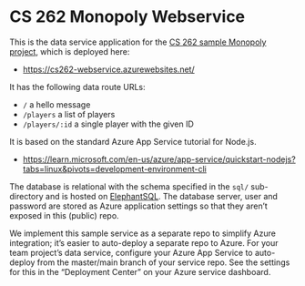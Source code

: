 # CS 262 Monopoly Webservice

This is the data service application for the 
[CS 262 sample Monopoly project](https://github.com/calvin-cs262-organization/monopoly-project),
 which is deployed here:
          
- <https://cs262-webservice.azurewebsites.net/>

It has the following data route URLs:
- `/` a hello message
- `/players` a list of players
- `/players/:id` a single player with the given ID

It is based on the standard Azure App Service tutorial for Node.js.

- <https://learn.microsoft.com/en-us/azure/app-service/quickstart-nodejs?tabs=linux&pivots=development-environment-cli>  

The database is relational with the schema specified in the `sql/` sub-directory
and is hosted on [ElephantSQL](https://www.elephantsql.com/). The database server,
user and password are stored as Azure application settings so that they aren&rsquo;t 
exposed in this (public) repo.

We implement this sample service as a separate repo to simplify Azure integration;
it&rsquo;s easier to auto-deploy a separate repo to Azure. For your team project&rsquo;s 
data service, configure your Azure App Service to auto-deploy from the master/main branch 
of your service repo. See the settings for this in the &ldquo;Deployment Center&rdquo; 
on your Azure service dashboard.
 